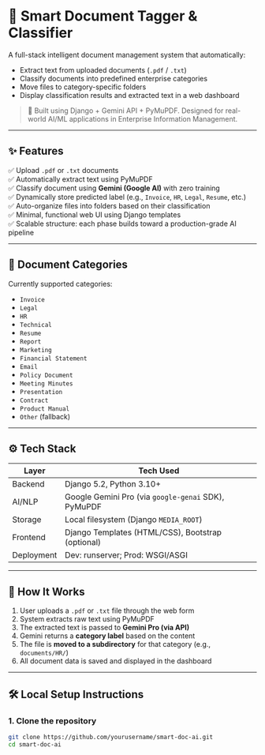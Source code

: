 # 📄 Smart Document Tagger & Classifier 

A full-stack intelligent document management system that automatically:
- Extract text from uploaded documents (`.pdf` / `.txt`)
- Classify documents into predefined enterprise categories
- Move files to category-specific folders
- Display classification results and extracted text in a web dashboard

> 🚀 Built using Django + Gemini API + PyMuPDF. Designed for real-world AI/ML applications in Enterprise Information Management.

---

## ✨ Features

✅ Upload `.pdf` or `.txt` documents  
✅ Automatically extract text using PyMuPDF  
✅ Classify document using **Gemini (Google AI)** with zero training  
✅ Dynamically store predicted label (e.g., `Invoice`, `HR`, `Legal`, `Resume`, etc.)  
✅ Auto-organize files into folders based on their classification  
✅ Minimal, functional web UI using Django templates  
✅ Scalable structure: each phase builds toward a production-grade AI pipeline  

---

## 🧠 Document Categories

Currently supported categories:
- `Invoice`
- `Legal`
- `HR`
- `Technical`
- `Resume`
- `Report`
- `Marketing`
- `Financial Statement`
- `Email`
- `Policy Document`
- `Meeting Minutes`
- `Presentation`
- `Contract`
- `Product Manual`
- `Other` (fallback)

---

## ⚙️ Tech Stack

| Layer      | Tech Used |
|------------|-----------|
| Backend    | Django 5.2, Python 3.10+ |
| AI/NLP     | Google Gemini Pro (via `google-genai` SDK), PyMuPDF |
| Storage    | Local filesystem (Django `MEDIA_ROOT`) |
| Frontend   | Django Templates (HTML/CSS), Bootstrap (optional) |
| Deployment | Dev: runserver; Prod: WSGI/ASGI |

---

## 🧪 How It Works

1. User uploads a `.pdf` or `.txt` file through the web form  
2. System extracts raw text using PyMuPDF  
3. The extracted text is passed to **Gemini Pro (via API)**  
4. Gemini returns a **category label** based on the content  
5. The file is **moved to a subdirectory** for that category (e.g., `documents/HR/`)  
6. All document data is saved and displayed in the dashboard  

---

## 🛠️ Local Setup Instructions

### 1. Clone the repository
```bash
git clone https://github.com/yourusername/smart-doc-ai.git
cd smart-doc-ai
